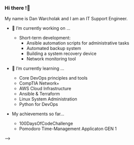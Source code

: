 ### Hi there !👋

My name is Dan Warcholak and I am an IT Support Engineer. 

- 🔭 I’m currently working on ... 

   - Short-term development:
     - Ansible automation scripts for administrative tasks
     - Automated backup system
     - Building a system recovery device
     - Network monitoring tool 

- 🌱 I’m currently learning ...
    - Core DevOps principles and tools
    - CompTIA Network+
    - AWS Cloud Infrastructure
    - Ansible & Terraform
    - Linux System Administration
    - Python for DevOps


- My achievements so far...
    - 100DaysOfCodeChallenge
    - Pomodoro Time-Management Applicaton GEN 1

-->
